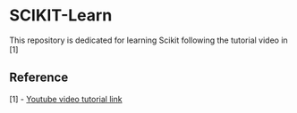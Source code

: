 # SCIKIT-Learn

This repository is dedicated for learning Scikit following the tutorial video in [1]


## Reference
[1] - [Youtube video tutorial link](https://www.youtube.com/watch?v=pqNCD_5r0IU&t=1827s&ab_channel=freeCodeCamp.org)